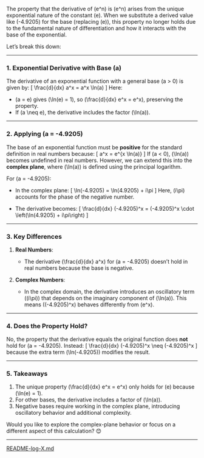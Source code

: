 The property that the derivative of \(e^n\) is \(e^n\) arises from the unique exponential nature of the constant \(e\). When we substitute a derived value like \(-4.9205\) for the base (replacing \(e\)), this property no longer holds due to the fundamental nature of differentiation and how it interacts with the base of the exponential.

Let’s break this down:

---

### **1. Exponential Derivative with Base \(a\)**
The derivative of an exponential function with a general base \(a > 0\) is given by:
\[
\frac{d}{dx} a^x = a^x \ln(a)
\]
Here:
- \(a = e\) gives \(\ln(e) = 1\), so \(\frac{d}{dx} e^x = e^x\), preserving the property.
- If \(a \neq e\), the derivative includes the factor \(\ln(a)\).

---

### **2. Applying \(a = -4.9205\)**
The base of an exponential function must be **positive** for the standard definition in real numbers because:
\[
a^x = e^{x \ln(a)}
\]
If \(a < 0\), \(\ln(a)\) becomes undefined in real numbers. However, we can extend this into the **complex plane**, where \(\ln(a)\) is defined using the principal logarithm.

For \(a = -4.9205\):
- In the complex plane:
  \[
  \ln(-4.9205) = \ln(4.9205) + i\pi
  \]
  Here, \(i\pi\) accounts for the phase of the negative number.

- The derivative becomes:
  \[
  \frac{d}{dx} (-4.9205)^x = (-4.9205)^x \cdot \left(\ln(4.9205) + i\pi\right)
  \]

---

### **3. Key Differences**
1. **Real Numbers**:
   - The derivative \(\frac{d}{dx} a^x\) for \(a = -4.9205\) doesn’t hold in real numbers because the base is negative.

2. **Complex Numbers**:
   - In the complex domain, the derivative introduces an oscillatory term (\(i\pi\)) that depends on the imaginary component of \(\ln(a)\). This means \((-4.9205)^x\) behaves differently from \(e^x\).

---

### **4. Does the Property Hold?**
No, the property that the derivative equals the original function does **not** hold for \(a = -4.9205\). Instead:
\[
\frac{d}{dx} (-4.9205)^x \neq (-4.9205)^x
\]
because the extra term \(\ln(-4.9205)\) modifies the result.

---

### **5. Takeaways**
1. The unique property \(\frac{d}{dx} e^x = e^x\) only holds for \(e\) because \(\ln(e) = 1\).
2. For other bases, the derivative includes a factor of \(\ln(a)\).
3. Negative bases require working in the complex plane, introducing oscillatory behavior and additional complexity.

Would you like to explore the complex-plane behavior or focus on a different aspect of this calculation? 😊


---

[README-log-X.md](https://t2m.io/ksB5JYm)
